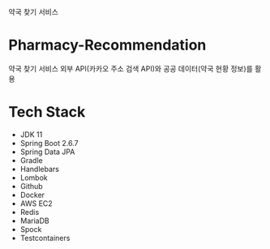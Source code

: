 약국 찾기 서비스
# Pharmacy-Recommendation
약국 찾기 서비스
외부 API(카카오 주소 검색 API)와 공공 데이터(약국 현황 정보)를 활용

# Tech Stack
* JDK 11
* Spring Boot 2.6.7
* Spring Data JPA
* Gradle
* Handlebars
* Lombok
* Github
* Docker
* AWS EC2
* Redis
* MariaDB
* Spock
* Testcontainers
